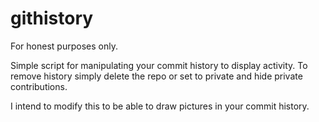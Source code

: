 # githistory
For honest purposes only.

Simple script for manipulating your commit history to display activity. To remove history simply delete the repo or set to private and hide private contributions.

I intend to modify this to be able to draw pictures in your commit history.